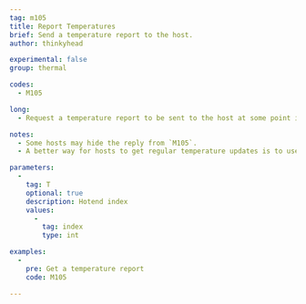 ```yaml
---
tag: m105
title: Report Temperatures
brief: Send a temperature report to the host.
author: thinkyhead

experimental: false
group: thermal

codes:
  - M105

long:
  - Request a temperature report to be sent to the host at some point in the future.

notes:
  - Some hosts may hide the reply from `M105`.
  - A better way for hosts to get regular temperature updates is to use `M155` (requires `AUTO_REPORT_TEMPERATURES` and `EXTENDED_CAPABILITIES_REPORT`). Hosts then no longer need to run an extra process or use up slots in the command buffer to receive temperatures.

parameters:
  -
    tag: T
    optional: true
    description: Hotend index
    values:
      -
        tag: index
        type: int

examples:
  -
    pre: Get a temperature report
    code: M105

---
```


